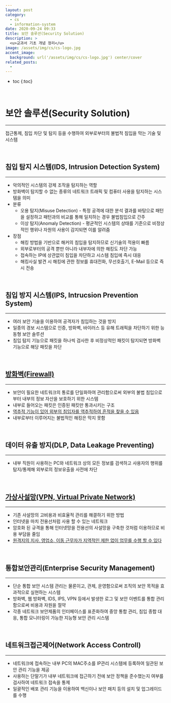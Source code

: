 ```yaml
---
layout: post
category:
  - cs
  - information-system
date: 2020-09-24 09:33
title: 보안 솔루션(Security Solution)
description: >
  <u>교과서 기초 개념 정리</u>  
image: /assets/img/cs/cs-logo.jpg
accent_image:
  background: url('/assets/img/cs/cs-logo.jpg') center/cover
related_posts:
  - 
---
```


* toc
{:toc}

&nbsp;  

# 보안 솔루션(Security Solution)

---

접근통제, 침입 차단 및 탐지 등을 수행하여 외부로부터의 불법적 침입을 막는 기술 및 시스템

&nbsp;  

## 침입 탐지 시스템(IDS, Intrusion Detection System)

---

- 악의적인 시스템의 강제 조작을 탐지하는 역할
- 방화벽이 탐지할 수 없는 종류의 네트워크 트래픽 및 컴퓨터 사용을 탐지하는 시스템을 의미
- 분류
  - 오용 탐지(Misuse Detection) - 특정 공격에 대한 분석 결과를 바탕으로 패턴을 설정하고 패턴과의 비교를 통해 일치하는 경우 불법침입으로 간주
  - 이상 탐지(Anomaly Detection) - 평균적인 시스템의 상태를 기준으로 비정상적인 행위나 자원의 사용이 감지되면 이를 알려줌
- 장점
  - 해킹 방법을 기반으로 해커의 침입을 탐지하므로 신기술의 적용이 빠름
  - 외부로부터의 공격 뿐만 아니라 내부자에 의한 해킹도 차단 가능
  - 접속하는 IP에 상관없이 침입을 차단하고 시스템 침입에 즉시 대응
  - 해킹사실 발견 시 해킹에 관한 정보를 휴대전화, 무선호출기, E-Mail 등으로 즉시 전송

&nbsp;  

## 침입 방지 시스템(IPS, Intrucsion Prevention System)

---

- 여러 보안 기술을 이용하여 공격자가 침입하는 것을 방지
- 일종의 경보 시스템으로 인증, 방화벽, 바이러스 등 유해 트래픽을 차단하기 위한 능동형 보안 솔루션
- 침입 탐지 기능으로 패킷을 하나씩 검사한 후 비정상적인 패킷이 탐지되면 방화벽 기능으로 해당 패킷을 차단

&nbsp;  

## <u>방화벽(Firewall)</u>

---

- 보안이 필요한 네트워크의 통로를 단일화하여 관리함으로써 외부의 불법 침입으로부터 내부의 정보 자산을 보호하기 위한 시스템
- 내부로 들어오는 패킷은 인증된 패킷만 통과시키는 구조
- <u>역추적 기능이 있어 외부의 침입자를 역추적하여 흔적을 찾을 수 있음</u>
- 내부로부터 이루어지는 불법적인 해킹은 막지 못함

&nbsp;  

## 데이터 유출 방지(DLP, Data Leakage Preventing)

---

- 내부 직원이 사용하는 PC와 네트워크 상의 모든 정보를 검색하고 사용자의 행위를 탐지/통제해 외부로의 정보유출을 사전에 차단

&nbsp;  

## <u>가상사설망(VPN, Virtual Private Network)</u>

---

- 기존 사설망의 고비용과 비효율적 관리를 해결하기 위한 방법
- 인터넷을 마치 전용선처럼 사용 할 수 있는 네트워크
- 암호화 된 규격을 통해 인터넷망을 전용선의 사설망을 구축한 것처럼 이용하므로 비용 부담을 줄임
- <u>원격지의 지사, 영업소, 이동 근무자가 지역적인 제한 없이 업무를 수행 할 수 있다</u>

&nbsp;  

## 통합보안관리(Enterprise Security Management)

---

- 단순 통합 보안 시스템 관리는 물론이고, 관제, 운영함으로써 조직의 보안 목적을 효과적으로 실현하는 시스템
- 방화벽, 웹 방화벽, IDS, IPS, VPN 등에서 발생한 로그 및 보안 이벤트를 통합 관리함으로써 비용과 자원을 절약
- 각종 네트워크 보안제품의 인터페이스를 표준화하여 중앙 통합 관리, 침입 종합 대응, 통합 모니터링이 가능한 지능형 보안 관리 시스템

&nbsp;  

## 네트워크접근제어(Network Access Controll)

---

- 네트워크에 접속하는 내부 PC의 MAC주소를 IP관리 시스템에 등록하여 일관된 보안 관리 기능을 제공
- 사용하는 단말기가 내부 네트워크에 접근하기 전에 보안 정책을 준수했는지 여부를 검사하여 네트워크 접속을 통제
- 일괄적인 배포 관리 기능을 이용하여 백신이나 보안 패치 등의 설치 및 업그레이드를 수행

&nbsp;  